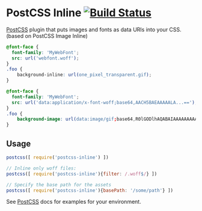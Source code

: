 # PostCSS Inline [![Build Status][ci-img]][ci]

[PostCSS] plugin that puts images and fonts as data URIs into your CSS. (based on PostCSS Image Inline)

[PostCSS]: https://github.com/postcss/postcss
[ci-img]:  https://travis-ci.org/jantimon/postcss-inline.svg
[ci]:      https://travis-ci.org/jantimon/postcss-inline

```css
@font-face {
  font-family: 'MyWebFont';
  src: url('webfont.woff');
}
.foo {
    background-inline: url(one_pixel_transparent.gif);
}
```

```css
@font-face {
  font-family: 'MyWebFont';
  src: url('data:application/x-font-woff;base64,AACH5BAEAAAAALA...==');
}
.foo {
    background-image: url(data:image/gif;base64,R0lGODlhAQABAIAAAAAAAAAAACH5BAEAAAAALAAAAAABAAEAAAICRAEAOw==);
}
```

## Usage

```js
postcss([ require('postcss-inline') ])
```

```js
// Inline only woff files:
postcss([ require('postcss-inline'){filter: /.woff$/} ])
```

```js
// Specify the base path for the assets
postcss([ require('postcss-inline'){basePath: '/some/path'} ])
```

See [PostCSS] docs for examples for your environment.
